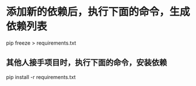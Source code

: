 # 添加新的依赖后，执行下面的命令，生成依赖列表

pip freeze > requirements.txt

## 其他人接手项目时，执行下面的命令，安装依赖

pip install -r requirements.txt
